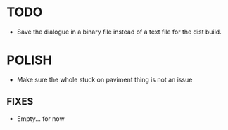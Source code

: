 # TODO

- Save the dialogue in a binary file instead of a text file for the dist build.

# POLISH 

- Make sure the whole stuck on paviment thing is not an issue 

## FIXES 

- Empty... for now
